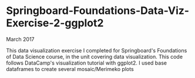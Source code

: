 # Springboard-Foundations-Data-Viz-Exercise-2-ggplot2
March 2017

This data visualization exercise I completed for Springboard's Foundations of Data Science course, in the unit covering data visualization. This code follows DataCamp's visualization tutorial with ggplot2. I used base dataframes to create several mosaic/Merimeko plots
